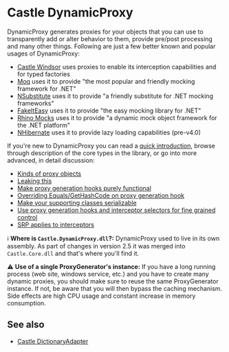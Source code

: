 # Castle DynamicProxy

DynamicProxy generates proxies for your objects that you can use to transparently add or alter behavior to them, provide pre/post processing and many other things. Following are just a few better known and popular usages of DynamicProxy:

* [Castle Windsor](http://www.castleproject.org/projects/windsor/) uses proxies to enable its interception capabilities and for typed factories
* [Moq](https://github.com/moq/moq4) uses it to provide "the most popular and friendly mocking framework for .NET"
* [NSubstitute](http://nsubstitute.github.io/) uses it to provide "a friendly substitute for .NET mocking frameworks"
* [FakeItEasy](http://fakeiteasy.github.io/) uses it to provide "the easy mocking library for .NET"
* [Rhino Mocks](https://www.hibernatingrhinos.com/oss/rhino-mocks) uses it to provide "a dynamic mock object framework for the .NET platform"
* [NHibernate](http://nhibernate.info/) uses it to provide lazy loading capabilities (pre-v4.0)

If you're new to DynamicProxy you can read a [quick introduction](dynamicproxy-introduction.md), browse through description of the core types in the library, or go into more advanced, in detail discussion:
* [Kinds of proxy objects](dynamicproxy-kinds-of-proxy-objects.md)
* [Leaking this](dynamicproxy-leaking-this.md)
* [Make proxy generation hooks purely functional](dynamicproxy-generation-hook-pure-function.md)
* [Overriding Equals/GetHashCode on proxy generation hook](dynamicproxy-generation-hook-override-equals-gethashcode.md)
* [Make your supporting classes serializable](dynamicproxy-serializable-types.md)
* [Use proxy generation hooks and interceptor selectors for fine grained control](dynamicproxy-fine-grained-control.md)
* [SRP applies to interceptors](dynamicproxy-srp-applies-to-interceptors.md)

:information_source: **Where is `Castle.DynamicProxy.dll`?:** DynamicProxy used to live in its own assembly. As part of changes in version 2.5 it was merged into `Castle.Core.dll` and that's where you'll find it.

:warning: **Use of a single ProxyGenerator's instance:** If you have a long running process (web site, windows service, etc.) and you have to create many dynamic proxies, you should make sure to reuse the same ProxyGenerator instance.  If not, be aware that you will then bypass the caching mechanism.  Side effects are high CPU usage and constant increase in memory consumption.

## See also

* [Castle DictionaryAdapter](dictionaryadapter.md)
